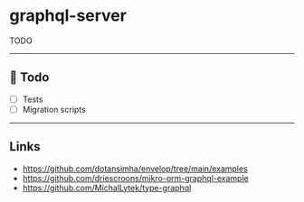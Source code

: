 # graphql-server

TODO

___
## 🚧 Todo

- [ ] Tests
- [ ] Migration scripts

___

## Links

- https://github.com/dotansimha/envelop/tree/main/examples
- https://github.com/driescroons/mikro-orm-graphql-example
- https://github.com/MichalLytek/type-graphql